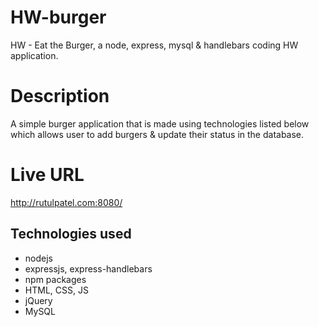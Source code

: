 # HW-burger
HW - Eat the Burger, a node, express, mysql &amp; handlebars coding HW application.

# Description
A simple burger application that is made using technologies listed below which allows user to add burgers & update their status in the database.

# Live URL
http://rutulpatel.com:8080/

## Technologies used
 - nodejs
 - expressjs, express-handlebars
 - npm packages
 - HTML, CSS, JS
 - jQuery
 - MySQL